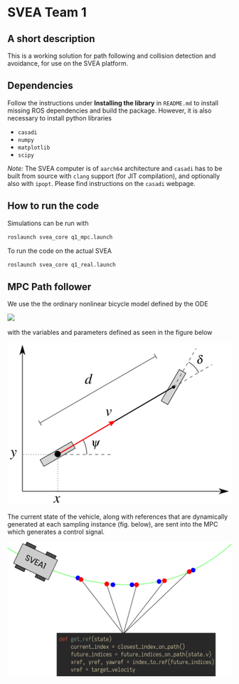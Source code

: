 # SVEA Team 1

## A short description
This is a working solution for path following and collision detection and avoidance, for use on the SVEA platform.

## Dependencies
Follow the instructions under __Installing the library__ in `README.md` to install missing ROS dependencies and build the package. However, it is also necessary to install python libraries

- `casadi`
- `numpy`
- `matplotlib`
- `scipy`

_Note:_ The SVEA computer is of `aarch64` architecture and `casadi` has to be built from source with `clang` support (for JIT compilation), and optionally also with `ipopt`. Please find instructions on the `casadi` webpage.

## How to run the code
Simulations can be run with
```bash
roslaunch svea_core q1_mpc.launch
```

To run the code on the actual SVEA
```bash
roslaunch svea_core q1_real.launch
```

## MPC Path follower

We use the the ordinary nonlinear bicycle model defined by the ODE

<!--
\large\displaystyle\begin{align*}\dot{x} &= v \cos \psi \\ \dot{y} &= v \sin \psi \\ \dot{\psi} &= \frac{v}{d} \tan \delta \\ \end{align*}
-->
<img src="https://render.githubusercontent.com/render/math?math=%5Clarge%5Cdisplaystyle%0A%5Cbegin%7Balign*%7D%0A%20%20%20%20%5Cdot%7Bx%7D%20%26%3D%20v%20%5Ccos%20%5Cpsi%20%5C%5C%0A%20%20%20%20%5Cdot%7By%7D%20%26%3D%20v%20%5Csin%20%5Cpsi%20%5C%5C%0A%20%20%20%20%5Cdot%7B%5Cpsi%7D%20%26%3D%20%5Cfrac%7Bv%7D%7Bd%7D%20%5Ctan%20%5Cdelta%20%5C%5C%0A%5Cend%7Balign*%7D%0A">

with the variables and parameters defined as seen in the figure below

![Model](docs/.static/model.svg "Model")

The current state of the vehicle, along with references that are dynamically generated at each sampling instance (fig. below), are sent into the MPC which generates a control signal.

![References](docs/.static/references.png "References")

